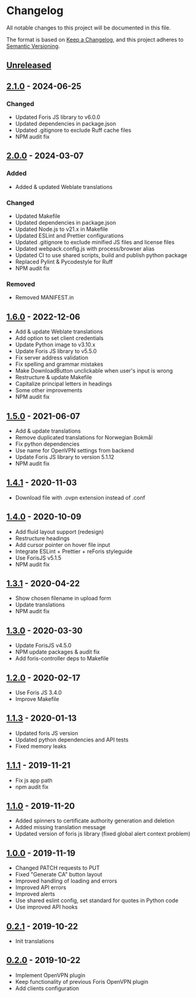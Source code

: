 # Changelog

All notable changes to this project will be documented in this file.

The format is based on [Keep a Changelog](https://keepachangelog.com/en/1.0.0/),
and this project adheres to
[Semantic Versioning](https://semver.org/spec/v2.0.0.html).

## [Unreleased]

## [2.1.0] - 2024-06-25

### Changed

-   Updated Foris JS library to v6.0.0
-   Updated dependencies in package.json
-   Updated .gitignore to exclude Ruff cache files
-   NPM audit fix

## [2.0.0] - 2024-03-07

### Added

-   Added & updated Weblate translations

### Changed

-   Updated Makefile
-   Updated dependencies in package.json
-   Updated Node.js to v21.x in Makefile
-   Updated ESLint and Prettier configurations
-   Updated .gitignore to exclude minified JS files and license files
-   Updated webpack.config.js with process/browser alias
-   Updated CI to use shared scripts, build and publish python package
-   Replaced Pylint & Pycodestyle for Ruff
-   NPM audit fix

### Removed

-   Removed MANIFEST.in

## [1.6.0] - 2022-12-06

-   Add & update Weblate translations
-   Add option to set client credentials
-   Update Python image to v3.10.x
-   Update Foris JS library to v5.5.0
-   Fix server address validation
-   Fix spelling and grammar mistakes
-   Make DownloadButton unclickable when user's input is wrong
-   Restructure & update Makefile
-   Capitalize principal letters in headings
-   Some other improvements
-   NPM audit fix

## [1.5.0] - 2021-06-07

-   Add & update translations
-   Remove duplicated translations for Norwegian Bokmål
-   Fix python dependencies
-   Use name for OpenVPN settings from backend
-   Update Foris JS library to version 5.1.12
-   NPM audit fix

## [1.4.1] - 2020-11-03

-   Download file with .ovpn extension instead of .conf

## [1.4.0] - 2020-10-09

-   Add fluid layout support (redesign)
-   Restructure headings
-   Add cursor pointer on hover file input
-   Integrate ESLint + Prettier + reForis styleguide
-   Use ForisJS v5.1.5
-   NPM audit fix

## [1.3.1] - 2020-04-22

-   Show chosen filename in upload form
-   Update translations
-   NPM audit fix

## [1.3.0] - 2020-03-30

-   Update ForisJS v4.5.0
-   NPM update packages & audit fix
-   Add foris-controller deps to Makefile

## [1.2.0] - 2020-02-17

-   Use Foris JS 3.4.0
-   Improve Makefile

## [1.1.3] - 2020-01-13

-   Updated foris JS version
-   Updated python dependencies and API tests
-   Fixed memory leaks

## [1.1.1] - 2019-11-21

-   Fix js app path
-   npm audit fix

## [1.1.0] - 2019-11-20

-   Added spinners to certificate authority generation and deletion
-   Added missing translation message
-   Updated version of foris js library (fixed global alert context problem)

## [1.0.0] - 2019-11-19

-   Changed PATCH requests to PUT
-   Fixed "Generate CA" button layout
-   Improved handling of loading and errors
-   Improved API errors
-   Improved alerts
-   Use shared eslint config, set standard for quotes in Python code
-   Use improved API hooks

## [0.2.1] - 2019-10-22

-   Init translations

## [0.2.0] - 2019-10-22

-   Implement OpenVPN plugin
-   Keep functionality of previous Foris OpenVPN plugin
-   Add clients configuration

[unreleased]: https://gitlab.nic.cz/turris/reforis/reforis-openvpn/-/compare/v2.1.0...master
[2.1.0]: https://gitlab.nic.cz/turris/reforis/reforis-openvpn/-/compare/v2.0.0...v2.1.0
[2.0.0]: https://gitlab.nic.cz/turris/reforis/reforis-openvpn/-/compare/v1.6.0...v2.0.0
[1.6.0]: https://gitlab.nic.cz/turris/reforis/reforis-openvpn/-/compare/v1.5.0...v1.6.0
[1.5.0]: https://gitlab.nic.cz/turris/reforis/reforis-openvpn/-/compare/v1.4.1...v1.5.0
[1.4.1]: https://gitlab.nic.cz/turris/reforis/reforis-openvpn/-/compare/v1.4.0...v1.4.1
[1.4.0]: https://gitlab.nic.cz/turris/reforis/reforis-openvpn/-/compare/v1.3.1...v1.4.0
[1.3.1]: https://gitlab.nic.cz/turris/reforis/reforis-openvpn/-/compare/v1.3.0...v1.3.1
[1.3.0]: https://gitlab.nic.cz/turris/reforis/reforis-openvpn/-/compare/v1.2.0...v1.3.0
[1.2.0]: https://gitlab.nic.cz/turris/reforis/reforis-openvpn/-/compare/v1.1.3...v1.2.0
[1.1.3]: https://gitlab.nic.cz/turris/reforis/reforis-openvpn/-/compare/v1.1.1...v1.1.3
[1.1.1]: https://gitlab.nic.cz/turris/reforis/reforis-openvpn/-/compare/v1.1.0...v1.1.1
[1.1.0]: https://gitlab.nic.cz/turris/reforis/reforis-openvpn/-/compare/v1.0.0...v1.1.0
[1.0.0]: https://gitlab.nic.cz/turris/reforis/reforis-openvpn/-/compare/v0.2.1...v1.0.0
[0.2.1]: https://gitlab.nic.cz/turris/reforis/reforis-openvpn/-/compare/v0.2.0...v0.2.1
[0.2.0]: https://gitlab.nic.cz/turris/reforis/reforis-openvpn/-/tags/v0.2.0
